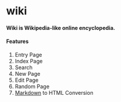 # wiki
#### Wiki is Wikipedia-like online encyclopedia.

#### Features

1. Entry Page
2. Index Page
3. Search
4. New Page
5. Edit Page
6. Random Page
7. <a href="https://docs.github.com/en/github/writing-on-github/basic-writing-and-formatting-syntax">Markdown</a> to HTML Conversion
